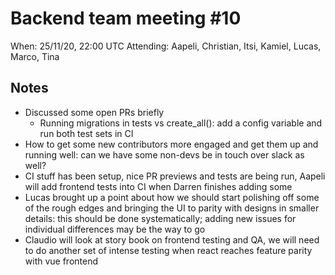 # Backend team meeting #10

When: 25/11/20, 22:00 UTC
Attending: Aapeli, Christian, Itsi, Kamiel, Lucas, Marco, Tina

## Notes

* Discussed some open PRs briefly
    - Running migrations in tests vs create_all(): add a config variable and run both test sets in CI
* How to get some new contributors more engaged and get them up and running well: can we have some non-devs be in touch over slack as well?
* CI stuff has been setup, nice PR previews and tests are being run, Aapeli will add frontend tests into CI when Darren finishes adding some
* Lucas brought up a point about how we should start polishing off some of the rough edges and bringing the UI to parity with designs in smaller details: this should be done systematically; adding new issues for individual differences may be the way to go
* Claudio will look at story book on frontend testing and QA, we will need to do another set of intense testing when react reaches feature parity with vue frontend
